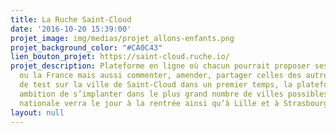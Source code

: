 ```yaml
---
title: La Ruche Saint-Cloud
date: '2016-10-20 15:39:00'
projet_image: img/medias/projet_allons-enfants.png
projet_background_color: "#CA0C43"
lien_bouton_projet: https://saint-cloud.ruche.io/
projet_description: Plateforme en ligne où chacun pourrait proposer ses idées pour sa ville
  ou la France mais aussi commenter, amender, partager celles des autres. En phase
  de test sur la ville de Saint-Cloud dans un premier temps, la plateforme a pour
  ambition de s’implanter dans le plus grand nombre de villes possibles. Une version
  nationale verra le jour à la rentrée ainsi qu’à Lille et à Strasbourg.
layout: null
---
```

